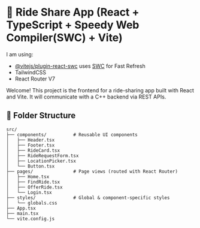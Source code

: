# 🚗 Ride Share App (React + TypeScript + Speedy Web Compiler(SWC) + Vite)

I am using:

- [@vitejs/plugin-react-swc](https://github.com/vitejs/vite-plugin-react/blob/main/packages/plugin-react-swc) uses [SWC](https://swc.rs/) for Fast Refresh
- TailwindCSS
- React Router V7

Welcome! This project is the frontend for a ride-sharing app built with React and Vite. It will communicate with a C++ backend via REST APIs.

## 📁 Folder Structure

```
src/
├── components/          # Reusable UI components
│   ├── Header.tsx
│   ├── Footer.tsx
│   ├── RideCard.tsx
│   ├── RideRequestForm.tsx
│   ├── LocationPicker.tsx
│   └── Button.tsx
├── pages/               # Page views (routed with React Router)
│   ├── Home.tsx
│   ├── FindRide.tsx
│   ├── OfferRide.tsx
│   └── Login.tsx
├── styles/              # Global & component-specific styles
│   └── globals.css
├── App.tsx
├── main.tsx
└── vite.config.js
```
